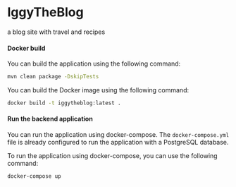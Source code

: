 # IggyTheBlog

a blog site with travel and recipes

#### Docker build

You can build the application using the following command:

```bash
mvn clean package -DskipTests
```

You can build the Docker image using the following command:

```bash
docker build -t iggytheblog:latest .
```
#### Run the backend application

You can run the application using docker-compose.
The `docker-compose.yml` file is already configured to run the application with a PostgreSQL database.

To run the application using docker-compose, you can use the following command:

```bash
docker-compose up
```